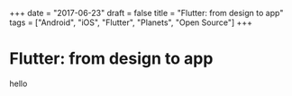 +++
date = "2017-06-23"
draft = false
title = "Flutter: from design to app"
tags = ["Android", "iOS", "Flutter", "Planets", "Open Source"]
+++

# Flutter: from design to app

hello